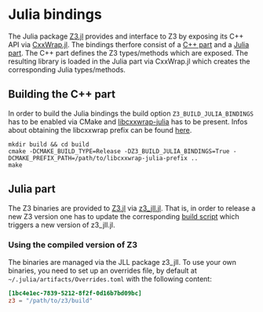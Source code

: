 # Julia bindings

The Julia package [Z3.jl](https://github.com/ahumenberger/Z3.jl) provides and interface to Z3 by exposing its C++ API via [CxxWrap.jl](https://github.com/JuliaInterop/CxxWrap.jl). The bindings therfore consist of a [C++ part](z3jl.cpp) and a [Julia part](https://github.com/ahumenberger/Z3.jl). The C++ part defines the Z3 types/methods which are exposed. The resulting library is loaded in the Julia part via CxxWrap.jl which creates the corresponding Julia types/methods.

## Building the C++ part 

In order to build the Julia bindings the build option `Z3_BUILD_JULIA_BINDINGS` has to be enabled via CMake and [libcxxwrap-julia](https://github.com/JuliaInterop/libcxxwrap-julia) has to be present. Infos about obtaining the libcxxwrap prefix can be found [here](https://github.com/JuliaInterop/CxxWrap.jl#compiling-the-c-code).

```
mkdir build && cd build
cmake -DCMAKE_BUILD_TYPE=Release -DZ3_BUILD_JULIA_BINDINGS=True -DCMAKE_PREFIX_PATH=/path/to/libcxxwrap-julia-prefix ..
make
```

## Julia part

The Z3 binaries are provided to [Z3.jl](https://github.com/ahumenberger/Z3.jl) via [z3_jll.jl](https://github.com/JuliaBinaryWrappers/z3_jll.jl). That is, in order to release a new Z3 version one has to update the corresponding [build script](https://github.com/JuliaPackaging/Yggdrasil/tree/master/Z/z3) which triggers a new version of z3_jll.jl.

### Using the compiled version of Z3

The binaries are managed via the JLL package z3_jll. To use your own binaries, you need to set up an overrides file, by default at `~/.julia/artifacts/Overrides.toml` with the following content:

```toml
[1bc4e1ec-7839-5212-8f2f-0d16b7bd09bc]
z3 = "/path/to/z3/build"
```